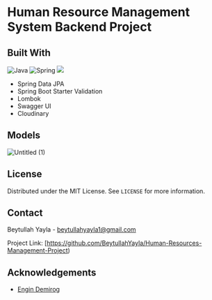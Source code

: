 # Human Resource Management System Backend Project

## Built With

![Java](https://img.shields.io/badge/java-%23ED8B00.svg?style=for-the-badge&logo=java&logoColor=white) ![Spring](https://img.shields.io/badge/spring-%236DB33F.svg?style=for-the-badge&logo=spring&logoColor=white) ![](https://img.shields.io/badge/PostgreSQL-316192?style=for-the-badge&logo=postgresql&logoColor=white)

- Spring Data JPA
- Spring Boot Starter Validation
- Lombok
- Swagger UI
- Cloudinary

## Models

![Untitled (1)](https://user-images.githubusercontent.com/78471151/180618133-94702bf9-e902-4e6d-a737-a738a0e211cf.png)


## License

Distributed under the MIT License. See `LICENSE` for more information.

## Contact

Beytullah Yayla - beytullahyayla1@gmail.com

Project Link: [https://github.com/BeytullahYayla/Human-Resources-Management-Project)

## Acknowledgements

- [Engin Demirog](https://www.linkedin.com/in/engindemirog)
